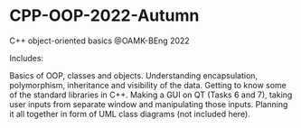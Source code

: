 # CPP-OOP-2022-Autumn
C++ object-oriented basics @OAMK-BEng 2022 

Includes: 

Basics of OOP, classes and objects. 
Understanding encapsulation, polymorphism, inheritance and visibility of the data. 
Getting to know some of the standard libraries in C++.
Making a GUI on QT (Tasks 6 and 7), taking user inputs from separate window and manipulating those inputs. 
Planning it all together in form of UML class diagrams (not included here).
